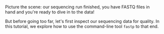 <script>
import Link from "components/Link.svelte";
import Alert from "components/Alert.svelte";
import Execute from "components/Execute.svelte";
</script>

Picture the scene: our sequencing run finished, you have FASTQ files in hand and you're ready to dive in to the data!

But before going too far, let's first inspect our sequencing data for quality. In this tutorial, we explore how to use the command-line tool `fastp` to that end.
